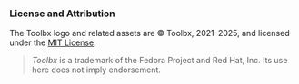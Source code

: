 ### License and Attribution

The Toolbx logo and related assets are © Toolbx, 2021–2025, and licensed under the [MIT License](https://opensource.org/licenses/MIT).

> *Toolbx* is a trademark of the Fedora Project and Red Hat, Inc. Its use here does not imply endorsement.
